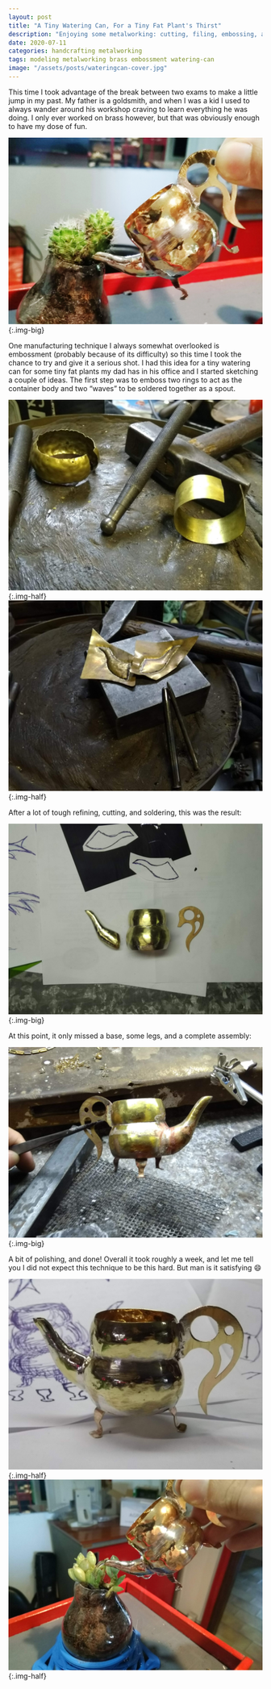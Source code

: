 ```yaml
---
layout: post
title: "A Tiny Watering Can, For a Tiny Fat Plant's Thirst"
description: "Enjoying some metalworking: cutting, filing, embossing, and welding!"
date: 2020-07-11
categories: handcrafting metalworking
tags: modeling metalworking brass embossment watering-can
image: "/assets/posts/wateringcan-cover.jpg"
---
```


This time I took advantage of the break between two exams to make a little jump in my past. My father is a goldsmith, and when I was a kid I used to always wander around his workshop craving to learn everything he was doing. I only ever worked on brass however, but that was obviously enough to have my dose of fun.

![Preview of the finished thingy](/assets/posts/wateringcan-cover.jpg){:.img-big}

One manufacturing technique I always somewhat overlooked is embossment (probably because of its difficulty) so this time I took the chance to try and give it a serious shot. I had this idea for a tiny watering can for some tiny fat plants my dad has in his office and I started sketching a couple of ideas. The first step was to emboss two rings to act as the container body and two “waves” to be soldered together as a spout.

![two rings for the body, one embossed](/assets/posts/wateringcan-1.jpg){:.img-half}
![The two halfs to form the spout](/assets/posts/wateringcan-2.jpg){:.img-half}

After a lot of tough refining, cutting, and soldering, this was the result:

![The spout, the body, and a handle](/assets/posts/wateringcan-3.jpg){:.img-big}

At this point, it only missed a base, some legs, and a complete assembly:

![Legs being soldered](/assets/posts/wateringcan-4.jpg){:.img-big}

A bit of polishing, and done! Overall it took roughly a week, and let me tell you I did not expect this technique to be this hard. But man is it satisfying :smile:

![Finished item](/assets/posts/wateringcan-5.jpg){:.img-half}
![Curing some thirst](/assets/posts/wateringcan-6.jpg){:.img-half}
